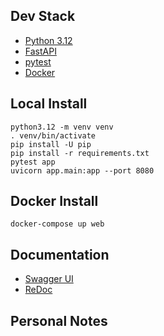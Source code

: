 ## Dev Stack

* [Python 3.12](https://www.python.org/downloads/)
* [FastAPI](https://fastapi.tiangolo.com/)
* [pytest](https://docs.pytest.org/en/stable/)
* [Docker](https://www.docker.com/)

## Local Install

    python3.12 -m venv venv
    . venv/bin/activate
    pip install -U pip
    pip install -r requirements.txt
    pytest app
    uvicorn app.main:app --port 8080

## Docker Install

    docker-compose up web

## Documentation

* [Swagger UI](http://localhost:8080/docs)
* [ReDoc](http://localhost:8080/redoc)

## Personal Notes
